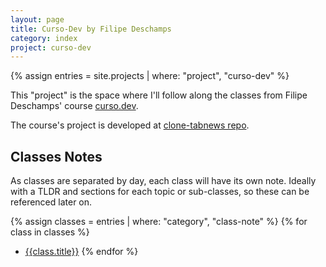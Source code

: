 ```yaml
---
layout: page
title: Curso-Dev by Filipe Deschamps
category: index
project: curso-dev
---
```

[curso.dev]: https://curso.dev
[clone-tabnews repo]: https://github.com/mrmurilo75/clone-tabnews

{% assign entries = site.projects | where: "project", "curso-dev" %}


This "project" is the space where I'll follow along the classes from Filipe Deschamps' course [curso.dev].

The course's project is developed at [clone-tabnews repo].

## Classes Notes

As classes are separated by day, each class will have its own note. Ideally with a TLDR and sections for each topic or sub-classes, so these can be referenced later on.

{% assign classes = entries | where: "category", "class-note" %}
{% for class in classes %}
* [{{class.title}}]({{class.url}})
{% endfor %}